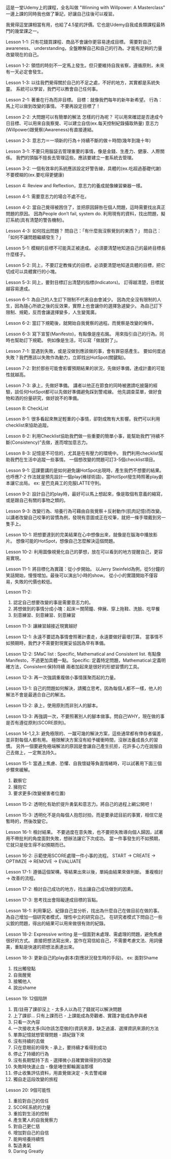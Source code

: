 這是一堂Udemy上的課程，全名叫做 "Winning with Willpower: A Masterclass"
一邊上課的同時我也做了筆記，好讓自己往後可以複習。

我覺得這堂課相當有用，也給了4.5星的評價。它也是Udemy自我成長類課程最熱門的幾堂課之一。

Lesson 1-1:
只有花錢買課程、商品不會讓你更容易達成目標。
需要對自己 awareness、 understanding，全盤瞭解自己和自己的行為。才能有足夠的力量改變現在的自己。

Lesson 1-2:
領悟的時刻不一定馬上發生。但只要維持自我省察，遵循原則，未來有一天必定會發生。

Lesson 1-3:
以往我們覺得關於自己的不足之處，不好的地方，其實都是系統失靈。
系統可以學習，我們可以教會自己任何事。

Lesson 2-1:
著重在行為而非目標。
目標：就像我們每年的新年新希望。
行為：馬上可以做到改變的事情。
不要再設定目標了！

Lesson 2-2:
大問題可以有簡單的解法
怎樣的行為呢？
可以用來確認是否達成今日目標、可以用來自我察覺、可以建立自信(ex.每天控制紀錄攝取熱量)
意志力(Willpower)跟覺察(Awareness)有直接連結。

Lesson 2-3:
意志力＝一項新的行為＋持續不斷的做＋時間(幾年到幾十年)

Lesson 3-1:
不要只用腦袋去管理重要的事情，像是金錢、生產力、健康、人際關係。
我們的頭腦不擅長去管理這些。應該要建立一套系統去管理。

Lesson 3-2:
一個有效率的系統應該設定好警告線，具體的(ex.吃超過基礎代謝)不要模糊的(ex.要吃得更健康)

Lesson 4:
Review and Reflextion，意志力的養成就像練習樂器一樣。

Lesson 4-1:
需要意志力的場合不處不在。

Lesson 4-2:
當自己覺得被困住了，並把原因歸咎在個人問題，這時需要找出真正問題的原因。
因為People don’t fail, system do.
利用現有的資料，找出問題，擬訂系統(具有清楚的警告機制)。

Lesson 4-3:
如何找出問題？
問自己：「有什麼我沒察覺到的東西？」
問自己：「如何不讓問題繼續發生？」

Lesson 5-1:
模糊的目標不可能真正被達成。
必須要清楚地知道自己的最終目標長什麼樣子。

Lesson 5-2:
同上，不要訂定教條式的目標，必須要清楚地知道具體的目標，把它切成可以具體實行的小塊。

Lesson 5-3:
同上，要對目標訂出清楚的指標(Indicators)。
訂得越清楚，目標就越容易達成。

Lesson 6-1:
為自己的人生訂下限制不代表自由會減少。
因為完全沒有限制的人生，因為隨心所欲之後的反效果，實際上也會讓你的選擇急遽變少。
為自己訂下限制、規範，反而會讓選擇變多，人生變寬廣。

Lesson 6-2:
當訂下規範後，就開始自我覺察的過程。而覺察是改變的條件。

Lesson 6-3:
寫下宣誓(Manifesto)，有點像是座右銘。
用來指引自己的行為。同時也幫助訂下規範。
例如像是生活，可以寫「做就對了」。

Lesson 7-1:
當遇到失敗，或是沒做到應該做的事，會有罪惡感產生。
要如何度過失敗？我們應該以失敗作為動力，立即找出HotSpot(關鍵點)。

Lesson 7-2:
對於那些可能會影響預期結果的狀況，先做好準備，達成計畫的可能性就越高。

Lesson 7-3:
承上，先做好準備。
講者以他正在節食的同時被邀請吃披薩的經驗，談任何HotSpot都可以先做好準備避免踩到警戒線。
他先調查菜單，做好食物和酒的份量研究，做好說不的準備。

Lesson 8:
CheckList

Lesson 8-1:
很多看起來無足輕重的小事情，卻對成敗有大影響。我們可以利用checklist來協助追蹤。

Lesson 8-2:
利用Checklist協助我們做一些重要的簡單小事，能幫助我們”持續不斷(Consistency)”去做，進而增加意志力。

Lesson 8-3:
記憶是不可信的，尤其是在有壓力的環境中。
我們利用checklist幫助我們在生活中追蹤一些事情。
一個想改變的問題可訂3-5個checklist項目。

Lesson 9-1:
這課要講的是如何避免讓HotSpot出現時，產生我們不想要的結果。也呼應7-2
作法就是預先設計一個play(棒球術語)，當HotSpot發生時照著play劇本讓它出局。
ex: 星巴克員工的克服LATTE守則。

Lesson 9-2:
設計自己的play時，最好可以馬上想起來，像是取個有意義的縮寫，或是跟自己有關的事物之類的。

Lesson 9-3:
改變行為、培養行為可藉由自我覺察＋反射動作(肌肉記憶)而改變。
以講者改變自己咬筆的習慣為例，發現有意圖或正在咬筆，就把一條手環戴到另一隻手上。

Lesson 10-1:
把想要達到的完美結果在心中想像出來，就像是在腦海中播放影片。
想像可能的HotSpot，想像自己怎麼解決這個問題。

Lesson 10-2:
利用圖像視覺化自己的夢想，放在可以看到的地方提醒自己，更容易實現。

Lesson 11-1:
將目標化為實踐：從小步開始。
以Jerry Steinfeld為例，從5分鐘的笑話開始，慢慢增加。最後可以演出1小時的show。
從小小的實踐開始不僅容易，失敗的代價也較低。

Lesson 11-2:
1. 認定自己想要改變的事是需要意志力的。
2. 將想做到的事情分成小塊：起床＝關鬧鐘、伸展、穿上拖鞋、洗臉、吃早餐
3. 刻意練習、刻意練習、刻意練習

Lesson 11-3:
讓練習越接近現實越好

Lesson 12-1:
永遠不要認為事情會照著計畫走，永遠要做好最壞打算。
當事情不如預期時，我們才不需要對現實妥協因為早有準備。

Lesson 12-2:
SMaC list : Specific, Mathematical and Consistent list. 有點像 Manifesto，不過更加具體一點。
Specific: 定義特定問題，Mathematical:定義明確方法，Consistent:保持持續
兩者加起來是很好的形塑習慣的工具。

Lesson 12-3:
再一次強調重複做小事情匯聚而起的力量。

Lesson 13-1:
自己的問題如何解決，請獨立思考。因為每個人都不一樣，他人的解法不會是最適合自己的解法。

Lesson 13-2:
承上，使用原則而非別人的腳本。

Lesson 13-3:
再強調一次，不要照著別人的腳本做事。問自己WHY，現在做的事是否有遵從原則(SCORE原則)。

Lesson 14-1,2,3:
避免極限的、一蹴可幾的解決方案，這些通常都有倖存者偏差，並非對每個人都有用。
極限解決方案沒有給予緩衝時間，沒辦法養成長久的習慣。
另外一個要避免極端解法的原因是會讓自己產生抗拒，花許多心力在說服自己去做上，一定無法持久。

Lesson 15-1:
當遇上焦慮、恐懼、自我懷疑等負面情緒時，可以試著用下面三個步驟來緩解。
1. 觀察它
2. 擁抱它
3. 要求更多(改變被害者位置)

Lesson 15-2:
透明化有助於提升勇氣和意志力。將自己的過程上網公開吧！

Lesson 15-3:
透明化不是向每個人抱怨討拍，而是要承認目前的事實，相信它是暫時的，然後改變它。

Lesson 16-1:
檢討結果。
不要過度在意失敗，也不要把失敗導向個人歸因，試著用不帶批判的角度面對失敗，想辦法讓它下次成功。
當一件事發生的不如預期，它就只是發生得不如預期而已。

Lesson 16-2:
示範使用SCORE處理一件小事的流程。
START -> CREATE -> OPTIMIZE -> REMOVE -> EVALUATE

Lesson 17-1:
遵循這個架構，等結果出來以後，單純由結果來做判斷。
重複檢討 -> 改善的流程。

Lesson 17-2:
檢討自己成功的地方，找出讓自己成功做到的因素。

Lesson 17-3:
思考找出會阻礙達成目標的盲點。

Lesson 18-1:
利用筆記、紀錄自己並分析，找出為什麼自己在做目前在做的事。
為自己增加一個研究者模式，理性中立的研究自己。
在研究者模式下問自己一些尖銳的問題，得出的結果可以用來做很有效的紀錄。

Lesson 18-2:
Expressive writing 是一個面對未處理、需處理的問題，避免焦慮很好的方式。
直接把想法寫出來，當作在寫信給自己，不需要考慮文法、用詞優美，重點是快速的把想法表達出來。

Lesson 18-3:
更新自己的play劇本(對應狀況發生時的手段)。
ex: 面對Shame
1. 找出觸發點
2. 自我醒覺
3. 接觸他人
4. 說出shame

Lesson 19: 12個陷阱
1. 買/註冊了課卻沒上 - 太多人以為花了錢就可以解決問題
2. 上了課卻... 只有上課而已 - 上課能成為旁觀者、實踐才能成為參與者
3. 只看一次內容
4. 一次接收太多(叫你該怎麼做的)資訊來源，缺乏過濾、選擇資訊來源的方法
5. 單靠記憶就想管理問題 - 請紀錄下來
6. 沒有持續的去做
7. 只在意眼前的得失 - 承上，要持續才看得到成功
8. 停止了持續的行為
9. 沒有長期堅持下去 - 選擇微小且確實做得到的改變
10. 失敗時快速止血 - 像是堵住郵輪漏油那樣
11. 停止收集評估資料，用直覺做決定 - 失去警戒線
12. 獨自走這段改變的旅程

Lesson 20: 9個可能性
1. 重拾對自己的信任
2. SCORE系統的力量
3. 重拾對生活的控制
4. 產生驚人的自我覺察力
5. 對自己更仁慈
6. 增加對自己的自信
7. 能夠培養持續性
8. 製造勇氣
9. Daring Greatly
